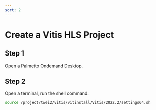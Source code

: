 ```yaml
---
sort: 2
---
```



# Create a Vitis HLS Project

## Step 1
Open a Palmetto Ondemand Desktop.

## Step 2

Open a terminal, run the shell command:

```bash
source /project/twei2/vitis/vitinstall/Vitis/2022.2/settings64.sh
```
